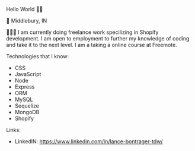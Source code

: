 Hello World 👋🏼

📍 Middlebury, IN

👨🏼‍🎓 I am currently doing freelance work specilizing in Shopify development. I am open to employment to further my knowledge of coding and take it to the next level. I am a taking a online course at Freemote.

Technologies that I know:
- CSS
- JavaScript
- Node
- Express
- ORM
- MySQL
- Sequelize
- MongoDB
- Shopify

Links:
- LinkedIN: https://www.linkedin.com/in/lance-bontrager-tdw/
